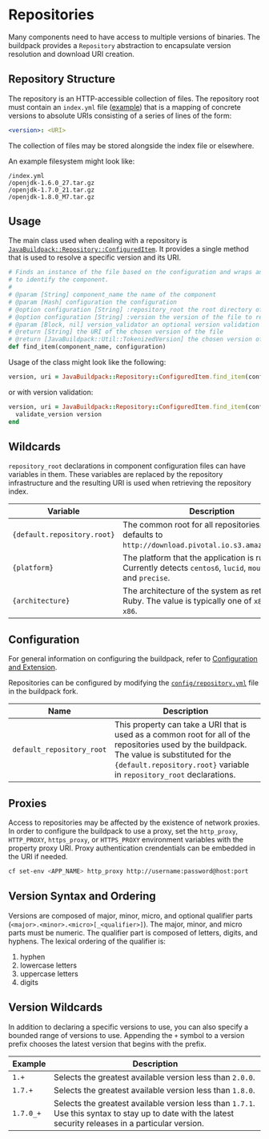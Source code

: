 # Repositories
Many components need to have access to multiple versions of binaries.  The buildpack provides a `Repository` abstraction to encapsulate version resolution and download URI creation.

## Repository Structure
The repository is an HTTP-accessible collection of files.  The repository root must contain an `index.yml` file ([example][]) that is a mapping of concrete versions to absolute URIs consisting of a series of lines of the form:
```yaml
<version>: <URI>
```

The collection of files may be stored alongside the index file or elsewhere.

An example filesystem might look like:

```
/index.yml
/openjdk-1.6.0_27.tar.gz
/openjdk-1.7.0_21.tar.gz
/openjdk-1.8.0_M7.tar.gz
```

## Usage
The main class used when dealing with a repository is [`JavaBuildpack::Repository::ConfiguredItem`][].  It provides a single method that is used to resolve a specific version and its URI.

```ruby
# Finds an instance of the file based on the configuration and wraps any exceptions
# to identify the component.
#
# @param [String] component_name the name of the component
# @param [Hash] configuration the configuration
# @option configuration [String] :repository_root the root directory of the repository
# @option configuration [String] :version the version of the file to resolve
# @param [Block, nil] version_validator an optional version validation block
# @return [String] the URI of the chosen version of the file
# @return [JavaBuildpack::Util::TokenizedVersion] the chosen version of the file
def find_item(component_name, configuration)
```

Usage of the class might look like the following:

```ruby
version, uri = JavaBuildpack::Repository::ConfiguredItem.find_item(configuration)
```

or with version validation:

```ruby
version, uri = JavaBuildpack::Repository::ConfiguredItem.find_item(configuration) do |version|
  validate_version version
end
```

## Wildcards
`repository_root` declarations in component configuration files can have variables in them.  These variables are replaced by the repository infrastructure and the resulting URI is used when retrieving the repository index.

| Variable | Description |
| -------- | ----------- |
| `{default.repository.root}` | The common root for all repositories.  Currently defaults to `http://download.pivotal.io.s3.amazonaws.com`.
| `{platform}` | The platform that the application is running on.  Currently detects `centos6`, `lucid`, `mountainlion`, and `precise`.
| `{architecture}` | The architecture of the system as returned by Ruby.  The value is typically one of `x86_64` or `x86`.

## Configuration
For general information on configuring the buildpack, refer to [Configuration and Extension][].

Repositories can be configured by modifying the [`config/repository.yml`][] file in the buildpack fork.

| Name | Description
| ---- | -----------
| `default_repository_root` | This property can take a URI that is used as a common root for all of the repositories used by the buildpack.  The value is substituted for the `{default.repository.root}` variable in `repository_root` declarations.

## Proxies
Access to repositories may be affected by the existence of network proxies.  In order to configure the buildpack to use a proxy, set the `http_proxy`, `HTTP_PROXY`, `https_proxy`, or `HTTPS_PROXY` environment variables with the property proxy URI.  Proxy authentication crendentials can be embedded in the URI if needed.

```bash
cf set-env <APP_NAME> http_proxy http://username:password@host:port
```

## Version Syntax and Ordering
Versions are composed of major, minor, micro, and optional qualifier parts (`<major>.<minor>.<micro>[_<qualifier>]`).  The major, minor, and micro parts must be numeric.  The qualifier part is composed of letters, digits, and hyphens.  The lexical ordering of the qualifier is:

1. hyphen
2. lowercase letters
3. uppercase letters
4. digits

## Version Wildcards
In addition to declaring a specific versions to use, you can also specify a bounded range of versions to use.  Appending the `+` symbol to a version prefix chooses the latest version that begins with the prefix.

| Example | Description
| ------- | -----------
| `1.+`   	| Selects the greatest available version less than `2.0.0`.
| `1.7.+` 	| Selects the greatest available version less than `1.8.0`.
| `1.7.0_+` | Selects the greatest available version less than `1.7.1`. Use this syntax to stay up to date with the latest security releases in a particular version.


[`config/repository.yml`]: ../config/repository.yml
[`JavaBuildpack::Repository::ConfiguredItem`]: ../lib/java_buildpack/repository/configured_item.rb
[Configuration and Extension]: ../README.md#configuration-and-extension
[example]: http://download.pivotal.io.s3.amazonaws.com/openjdk/lucid/x86_64/index.yml

